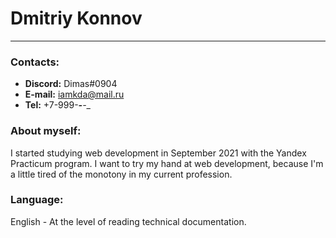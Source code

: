 # Dmitriy Konnov
----------
### Contacts:
- **Discord:** Dimas#0904
- **E-mail:** iamkda@mail.ru
- **Tel:** +7-999-___-__-__

### About myself:
I started studying web development in September 2021 with the Yandex Practicum program. I want to try my hand at web development, because I'm a little tired of the monotony in my current profession.

### Language:
English - At the level of reading technical documentation.
